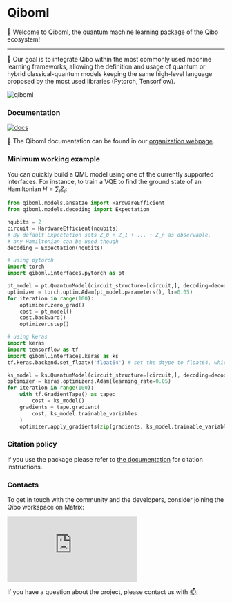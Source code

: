 # Qiboml

👋 Welcome to Qiboml, the quantum machine learning package of the Qibo ecosystem!

---

🎯 Our goal is to integrate Qibo within the most commonly used machine learning frameworks,
allowing the definition and usage of quantum or hybrid classical-quantum models
keeping the same high-level language proposed by the most used libraries (Pytorch, Tensorflow).

![qiboml](https://github.com/user-attachments/assets/5baba39f-fffc-43db-8080-f8acad340c63)


### Documentation

[![docs](https://github.com/qiboteam/qiboml/actions/workflows/publish.yml/badge.svg)](https://qibo.science/qiboml/stable/)

📖 The Qiboml documentation can be found in our [organization webpage](https://qibo.science/qiboml/stable/).


### Minimum working example

You can quickly build a QML model using one of the currently supported interfaces. For instance,
to train a VQE to find the ground state of an Hamiltonian $H=\sum_i Z_i$:

```python
from qiboml.models.ansatze import HardwareEfficient
from qiboml.models.decoding import Expectation

nqubits = 2
circuit = HardwareEfficient(nqubits)
# By default Expectation sets Z_0 + Z_1 + ... + Z_n as observable,
# any Hamiltonian can be used though
decoding = Expectation(nqubits)

# using pytorch
import torch
import qiboml.interfaces.pytorch as pt

pt_model = pt.QuantumModel(circuit_structure=[circuit,], decoding=decoding)
optimizer = torch.optim.Adam(pt_model.parameters(), lr=0.05)
for iteration in range(100):
    optimizer.zero_grad()
    cost = pt_model()
    cost.backward()
    optimizer.step()

# using keras
import keras
import tensorflow as tf
import qiboml.interfaces.keras as ks
tf.keras.backend.set_floatx('float64') # set the dtype to float64, which is qibo's default

ks_model = ks.QuantumModel(circuit_structure=[circuit,], decoding=decoding)
optimizer = keras.optimizers.Adam(learning_rate=0.05)
for iteration in range(100):
    with tf.GradientTape() as tape:
        cost = ks_model()
    gradients = tape.gradient(
        cost, ks_model.trainable_variables
    )
    optimizer.apply_gradients(zip(gradients, ks_model.trainable_variables))
```


### Citation policy

If you use the package please refer to [the documentation](https://qibo.science/qibo/stable/appendix/citing-qibo.html#publications) for citation instructions.

### Contacts

To get in touch with the community and the developers, consider joining the Qibo workspace on Matrix:

[![Matrix](https://img.shields.io/matrix/qibo%3Amatrix.org?logo=matrix)](https://matrix.to/#/#qiboml:matrix.org)

If you have a question about the project, please contact us with [📫](mailto:qiboteam@qibo.science).
